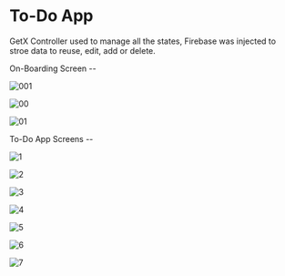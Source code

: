 # To-Do App

GetX Controller used to manage all the states, Firebase was injected to stroe data to reuse, edit, add or delete.  

On-Boarding Screen -- 

![001](https://user-images.githubusercontent.com/64202952/170221357-6fc49ad2-7db9-455c-97f2-e548b9d6e0bf.png)
   
![00](https://user-images.githubusercontent.com/64202952/170221409-2283f31a-96d9-47e1-a8a4-645a33ff995e.png)

![01](https://user-images.githubusercontent.com/64202952/170221472-0a1eb36f-149d-4261-bc6c-37503c73fc2c.png)

To-Do App Screens --


![1](https://user-images.githubusercontent.com/64202952/170221647-7f91b01e-8a59-49d2-b782-16f96bc183ba.png)

![2](https://user-images.githubusercontent.com/64202952/170221674-c2f1b9e6-4248-47b8-b2d1-a2e164709a62.png)

![3](https://user-images.githubusercontent.com/64202952/170221685-6179ad57-0ead-4589-bb7f-0abf07a47605.png)

![4](https://user-images.githubusercontent.com/64202952/170221695-c56b1aa9-f430-4d20-9675-0d3eb61761dc.png)

![5](https://user-images.githubusercontent.com/64202952/170221702-1c407149-69af-4692-a824-5be57cfa4a9a.png)

![6](https://user-images.githubusercontent.com/64202952/170221715-285735ce-21b1-48a7-a1a1-7651459a478f.png)

![7](https://user-images.githubusercontent.com/64202952/170221727-0555df48-c0e6-4f8b-b6d4-9ab4d00550ad.png)
